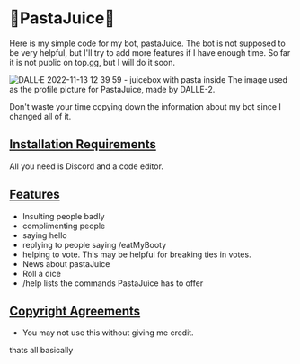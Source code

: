 # 🍝PastaJuice🧃

Here is my simple code for my bot, pastaJuice. The bot is not supposed to be very helpful, but I'll try to add more features if I have enough time. So far it is not public on top.gg, but I will do it soon. 

![DALL·E 2022-11-13 12 39 59 - juicebox with pasta inside](https://user-images.githubusercontent.com/74465738/227391869-eafe216f-7133-4df7-bc4b-20bb1098e051.png)
The image used as the profile picture for PastaJuice, made by DALLE-2.



Don't waste your time copying down the information about my bot since I changed all of it.

## <ins>Installation Requirements</ins>

All you need is Discord and a code editor.

## <ins>Features</ins>
-  Insulting people badly
-  complimenting people
-  saying hello
-  replying to people saying /eatMyBooty
-  helping to vote. This may be helpful for breaking ties in votes.
-  News about pastaJuice
-  Roll a dice
-  /help lists the commands PastaJuice has to offer

## <ins>Copyright Agreements</ins>

- You may not use this without giving me credit.

thats all basically




